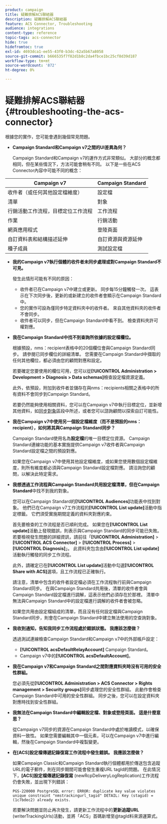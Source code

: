 ```yaml
---
product: campaign
title: 疑難排解ACS聯結器
description: 疑難排解ACS聯結器
feature: ACS Connector, Troubleshooting
audience: integrations
content-type: reference
topic-tags: acs-connector
hide: true
hidefromtoc: true
exl-id: 4693dca1-ee55-43f0-b3dc-62a5b67a8058
source-git-commit: b666535f7f82d1b8c2da4fbce1bc25cf8d39d187
workflow-type: tm+mt
source-wordcount: '872'
ht-degree: 0%

---
```


# 疑難排解ACS聯結器{#troubleshooting-the-acs-connector}



根據您的實作，您可能會遇到幾個常見問題。

* **Campaign Standard和Campaign v7之間的UI差異為何？**

  Campaign Standard和Campaign v7的運作方式非常類似。 大部分的概念都相同，但在某些情況下，方法可能會稍有不同。 以下是一些在ACS Connector內容中可能不同的概念：

<table> 
 <thead> 
  <tr> 
   <th> Campaign v7<br /> </th> 
   <th> Campaign Standard<br /> </th> 
  </tr> 
 </thead> 
 <tbody> 
  <tr> 
   <td> 收件者（或任何其他設定檔維度）<br /> </td> 
   <td> 設定檔<br /> </td> 
  </tr> 
  <tr> 
   <td> 清單<br /> </td> 
   <td> 對象<br /> </td> 
  </tr> 
  <tr> 
   <td> 行銷活動工作流程，目標定位工作流程<br /> </td> 
   <td> 工作流程<br /> </td> 
  </tr> 
  <tr> 
   <td> 作業<br /> </td> 
   <td> 行銷活動<br /> </td> 
  </tr> 
  <tr> 
   <td> 網頁應用程式<br /> </td> 
   <td> 登陸頁面<br /> </td> 
  </tr> 
  <tr> 
   <td> 自訂資料表和結構描述延伸<br /> </td> 
   <td> 自訂資源與資源延伸<br /> </td> 
  </tr> 
  <tr> 
   <td> 種子成員<br /> </td> 
   <td> 測試設定檔<br /> </td> 
  </tr> 
 </tbody> 
</table>

* **我的Campaign v7執行個體的收件者未同步處理或對Campaign Standard不可見。**

  發生此情形可能有不同的原因：

   * 收件者已在Campaign v7中建立或更新。 同步每15分鐘觸發一次。 這表示在下次同步後，更新的或新建立的收件者會顯示在Campaign Standard中。
   * 您的實作可設為僅同步特定資料夾中的收件者。 來自其他資料夾的收件者不會同步。
   * 收件者可以同步，但在Campaign Standard中看不到。 檢查資料夾許可權對應。

* **我在Campaign Standard中找不到查詢所依據的設定檔欄位。**

  根據預設，nms：recipient表格中的20個欄位會與Campaign Standard同步。 請參閱已同步欄位的詳細清單。 您需要在Campaign Standard中擷取的任何其他欄位，都必須由您的顧問對應和設定。

  若要確定您要使用的欄位可用，您可以從&#x200B;**[!UICONTROL Administration > Development > Diagnosis > Data schemas]**&#x200B;檢查設定檔資源定義。

  此外，依預設，附加到收件者並儲存在與nms：recipients相關之表格中的所有資料不會同步到Campaign Standard。

  若要仍然能夠使用相關資料，您可以在Campaign v7中執行目標定位，並新增其他資料，如[同步對象](../../integrations/using/synchronizing-audiences.md)區段中所述，或者您可以諮詢顧問以探索自訂可能性。

* **我在Campaign v7中使用另一個設定檔維度（而不是預設的nms：recipient），如何將其與Campaign Standard同步？**

  Campaign Standard使用名為&#x200B;**設定檔**&#x200B;的唯一目標定位資源。 Campaign Standard連線功能的基本實施提供Campaign v7收件者與Campaign Standard設定檔之間的預設對應。

  如果您在Campaign v7中使用其他設定檔維度，或如果您使用數個設定檔維度，則所有維度都必須與Campaign Standard設定檔對應。 請洽詢您的顧問，以解決此特定需求。

* **我想透過工作流程與Campaign Standard共用設定檔清單，但在Campaign Standard**&#x200B;中找不到我的對象。

  您可以在Campaign Standard的&#x200B;**[!UICONTROL Audiences]**&#x200B;功能表中找到對象。 他們已在Campaign v7工作流程的&#x200B;**[!UICONTROL List update]**&#x200B;活動中指定標籤。 它們須受實施期間定義的資料夾對應約束。

  首先要檢查的工作流程是否已順利完成。 如果您在&#x200B;**[!UICONTROL List update]**&#x200B;活動上發現錯誤，則表示與Campaign Standard的同步可能已失敗。 若要檢視發生問題的詳細資訊，請前往「**[!UICONTROL Administration]** > **[!UICONTROL ACS Connector]** > **[!UICONTROL Process]** > **[!UICONTROL Diagnosis]**」。 此資料夾包含由&#x200B;**[!UICONTROL List update]**&#x200B;活動執行觸發的同步工作流程。

  此外，請確定已在&#x200B;**[!UICONTROL List update]**&#x200B;活動中勾選&#x200B;**[!UICONTROL Share with ACS]**&#x200B;選項，且工作流程已正確執行。

  請注意，清單中包含的收件者設定檔必須在工作流程執行前與Campaign Standard同步。 在與Campaign Standard共用後，清單的收件者會與Campaign Standard設定檔進行調解，這表示他們必須存在於那裡。 清單中無法與Campaign Standard中的設定檔進行調解的收件者會被忽略。

  如果您共用由設定檔組成的清單，而且沒有任何設定檔與Campaign Standard同步，則會在Campaign Standard中建立無法使用的空查詢對象。

* **我收到通知，告知我同步工作流程處於錯誤狀態。 我應該怎麼做？**

  透過測試連線檢查Campaign Standard和Campaign v7中的外部帳戶設定：

   * **[!UICONTROL acsDefaultRelayAccount]** Campaign Standard。
   * Campaign v7中的&#x200B;**[!UICONTROL acsDefaultAccount]**。

* **我在Campaign v7和Campaign Standard之間對應資料夾時沒有可用的安全性群組。**

  您必須先從&#x200B;**[!UICONTROL Administration > ACS Connector > Rights management > Security groups]**&#x200B;同步處理您的安全性群組。 此動作會檢查Campaign Standard中可用的安全性群組。 同步之後，您可以在設定資料夾對應時找到安全性群組。

* **我無法在Campaign Standard中編輯設定檔、對象或登陸頁面。 這是什麼意思？**

  從Campaign v7同步的資源在Campaign Standard中處於唯讀模式，以確保資料一致性。 如果您需要編輯其中一個元素，可以在Campaign v7中進行編輯，然後在Campaign Standard中複製變更。

* **在[ACS]設定檔傳遞記錄復寫工作流程中發生錯誤。 我應該怎麼做？**

  如果Campaign Classic和Campaign Standard執行個體都用於傳送包含追蹤URL的電子郵件，則在同步期間可能會發生重複URL tagId的問題。 在此情況下，**[ACS]設定檔傳遞記錄復寫** (newRcpDeliveryLogReplication)工作流程仍會失敗，並出現下列錯誤：

  ```PGS-220000 PostgreSQL error: ERROR: duplicate key value violates unique constraint "nmstrackingurl_tagid" DETAIL: Key (stagid) = (1c7bdec2) already exists.```

  若要解決問題並防止再次發生，請更新工作流程中的&#x200B;**更新追蹤URL** (writerTrackingUrls)活動，並將「ACS」首碼新增至@tagId料來源運算式。
